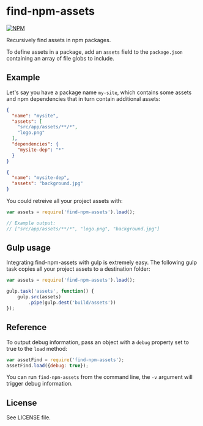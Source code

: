 # find-npm-assets

[![NPM](https://nodei.co/npm/find-npm-assets.png?compact=true)](https://nodei.co/npm/find-npm-assets/)

Recursively find assets in npm packages.

To define assets in a package, add an `assets` field to the `package.json` containing an array of file globs to include.

## Example

Let's say you have a package name `my-site`, which contains some assets and npm dependencies that in turn contain additional assets:

```json
{
  "name": "mysite",
  "assets": [
    "src/app/assets/**/*",
    "logo.png"
  ],
  "dependencies": {
  	"mysite-dep": "*"
  }
}
```

```json
{
  "name": "mysite-dep",
  "assets": "background.jpg"
}
```

You could retreive all your project assets with:

```js
var assets = require('find-npm-assets').load();

// Example output:
// ["src/app/assets/**/*", "logo.png", "background.jpg"]

```

## Gulp usage

Integrating find-npm-assets with gulp is extremely easy. The following gulp task copies all your project assets to a destination folder:
 
```js
var assets = require('find-npm-assets').load();

gulp.task('assets', function() {
    gulp.src(assets)
        .pipe(gulp.dest('build/assets'))
});

```

## Reference

To output debug information, pass an object with a `debug` property set to true to the `load` method:

```js
var assetFind = require('find-npm-assets');
assetFind.load({debug: true});
```

You can run `find-npm-assets` from the command line, the `-v` argument will trigger debug information.


## License
See LICENSE file.